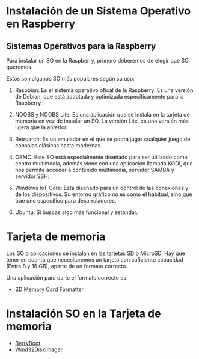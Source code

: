 # Instalación de un Sistema Operativo en Raspberry

## Sistemas Operativos para la Raspberry

Para instalar un SO en la Raspberry, primero deberemos de elegir que SO queremos.

Estos son algunos SO más populares según su uso:

  1. Raspbian: Es el sistema operativo ofical de la Raspberry. Es una versión de Debian, que está adaptada y optimizada específicamente para la Raspberry.

  2. NOOBS y NOOBS Lite: Es una aplicación que se instala en la tarjeta de memoria en vez de instalar un SO. La versión Lite, es una versión más ligera que la anterior.

  3. Retroarch: Es un emulador en el que se podrá jugar cualquier juego de consolas clásicas hasta modernas.

  4. OSMC: Este SO está especialmente diseñado para ser utilizado como centro multimedia, además viene con una aplicación llamada KODI, que nos permite acceder a contenido multimedia, servidor SAMBA y servidor SSH.

  5. Windows IoT Core: Está diseñado para un control de las conexiones y de los dispositivos. Su entorno gráfico no es como el habitual, sino que trae uno específico para desarroladores.

  6. Ubuntu: Si buscas algo más funcional y estándar.

# Tarjeta de memoria

Los SO o aplicaciones se instalan en las tarjetas SD o MicroSD. Hay que tener en cuenta que necesitaremos un tarjeta con suficiente capacidad (Entre 8 y 16 GB), aparte de un formato correcto.

Una aplicación para darle el formato correcto es:
- [SD Memory Card Formatter](https://www.sdcard.org/downloads/formatter/)

# Instalación SO en la Tarjeta de memoria

- [BerryBoot](https://www.berryterminal.com/doku.php/berryboot)
- [Wind32DiskImager](https://sourceforge.net/projects/win32diskimager/)
